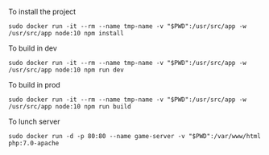 To install the project

```sudo docker run -it --rm --name tmp-name -v "$PWD":/usr/src/app -w /usr/src/app node:10 npm install```

To build in dev

```sudo docker run -it --rm --name tmp-name -v "$PWD":/usr/src/app -w /usr/src/app node:10 npm run dev```

To build in prod

```sudo docker run -it --rm --name tmp-name -v "$PWD":/usr/src/app -w /usr/src/app node:10 npm run build```

To lunch server

```sudo docker run -d -p 80:80 --name game-server -v "$PWD":/var/www/html php:7.0-apache```
